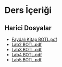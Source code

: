 # Ders İçeriği


<!--HariciDosyalar-->

## Harici Dosyalar

- [Faydalı Kitap BOTL.pdf](./Faydal%C4%B1%20Kitap%20BOTL.pdf)
- [Lab2 BOTL.pdf](./Lab2%20BOTL.pdf)
- [Lab3 BOTL.pdf](./Lab3%20BOTL.pdf)
- [Lab4 BOTL.pdf](./Lab4%20BOTL.pdf)
- [Lab5 BOTL.pdf](./Lab5%20BOTL.pdf)


<!--HariciDosyalar-->

